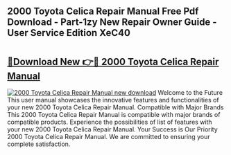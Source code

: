 ## 2000 Toyota Celica Repair Manual Free Pdf Download - Part-1zy New Repair Owner Guide - User Service Edition XeC40

# <h2><a href="http://bc39958.oget.top/?id=2000+Toyota+Celica+Repair+Manual">🔗Download New 👉🔴 2000 Toyota Celica Repair Manual</a></h2>

[![2000 Toyota Celica Repair Manual new download](https://i.imgur.com/5g1atiW.png)](http://bc39958.oget.top/?id=2000+Toyota+Celica+Repair+Manual)
Welcome to the Future This user manual showcases the innovative features and functionalities of your new 2000 Toyota Celica Repair Manual. Compatible with Major Brands This 2000 Toyota Celica Repair Manual is compatible with major brands of compatible products. Experience the possibilities of list of features with your new 2000 Toyota Celica Repair Manual. Your Success is Our Priority 2000 Toyota Celica Repair Manual. We are committed to ensuring your complete satisfaction.
